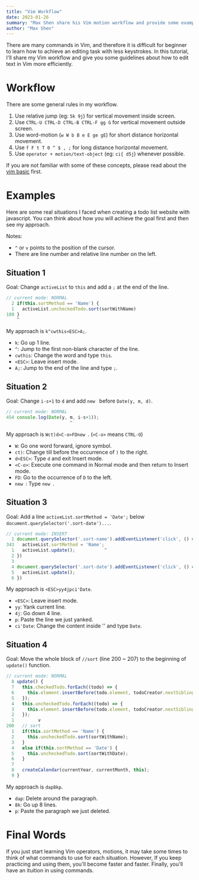 ```yaml
---
title: "Vim Workflow"
date: 2023-01-26
summary: "Max Shen share his Vim motion workflow and provide some examples when using Vim. You can learn when to use which Vim command in this tutorial."
author: "Max Shen"
---
```


There are many commands in Vim, and therefore it is difficult for beginner to learn how to achieve an editing task with less keystrokes. In this tutorial, I'll share my Vim workflow and give you some guidelines about how to edit text in Vim more efficiently.

# Workflow

There are some general rules in my workflow.

1. Use relative jump (eg: `5k 9j`) for vertical movement inside screen.
2. Use `CTRL-U CTRL-D CTRL-B CTRL-F gg G` for vertical movement outside screen.
3. Use word-motion (`w W b B e E ge gE`) for short distance horizontal movement.
4. Use `f F t T 0 ^ $ , ;` for long distance horizontal movement.
5. Use `operator + motion/text-object` (eg: `ci{ d5j`) whenever possible.

If you are not familiar with some of these concepts, please read about the [vim basic](/posts/vim-basic) first.

# Examples

Here are some real situations I faced when creating a todo list website with javascript. You can think about how you will achieve the goal first and then see my approach.

Notes:
- `^` or `v` points to the position of the cursor.
- There are line number and relative line number on the left.

## Situation 1

Goal: Change `activeList` to `this` and add a `;` at the end of the line.

```javascript
// current mode: NORMAL
  2 if(this.sortMethod == 'Name') {
  1   activeList.uncheckedTodo.sort(sortWithName)
189 }
    ^
```

My approach is `k^cwthis<ESC>A;`.

- `k`: Go up 1 line.
- `^`: Jump to the first non-blank character of the line.
- `cwthis`: Change the word and type `this`.
- `<ESC>`: Leave insert mode.
- `A;`: Jump to the end of the line and type `;`.

## Situation 2

Goal: Change `i-s+1` to `d` and add `new ` before `Date(y, m, d)`.

```javascript
// current mode: NORMAL
454 console.log(Date(y, m, i-s+1));
                        ^
```

My approach is `Wct)d<C-o>FDnew `. (`<C-o>` means `CTRL-O`)

- `W`: Go one word forward, ignore symbol.
- `ct)`: Change till before the occurrence of `)` to the right.
- `d<ESC>`: Type `d` and exit Insert mode.
- `<C-o>`: Execute one command in Normal mode and then return to Insert mode.
- `FD`: Go to the occurrence of `D` to the left.
- `new `: Type `new `.

## Situation 3

Goal: Add a line `activeList.sortMethod = 'Date';` below `document.querySelector('.sort-date')...`.

```javascript
// current mode: INSERT
  1 document.querySelector('.sort-name').addEventListener('click', () => {
343   activeList.sortMethod = 'Name'; 
  1   activeList.update();           ^
  2 })
  3 
  4 document.querySelector('.sort-date').addEventListener('click', () => {
  5   activeList.update();
  6 })
```

My approach is `<ESC>yy4jpci'Date`.

- `<ESC>`: Leave insert mode.
- `yy`: Yank current line.
- `4j`: Go down 4 line.
- `p`: Paste the line we just yanked.
- `ci'Date`: Change the content inside '' and type `Date`.

## Situation 4

Goal: Move the whole block of `//sort` (line 200 ~ 207) to the beginning of `update()` function.

```javascript
// current mode: NORMAL
  8 update() {
  7   this.checkedTodo.forEach((todo) => {
  6     this.element.insertBefore(todo.element, todoCreator.nextSibling);
  5   });
  4   this.uncheckedTodo.forEach((todo) => {
  3     this.element.insertBefore(todo.element, todoCreator.nextSibling);
  2   });
  1         v
200   // sort
  1   if(this.sortMethod == 'Name') {
  2     this.uncheckedTodo.sort(sortWithName);
  3   }
  4   else if(this.sortMethod == 'Date') {
  5     this.uncheckedTodo.sort(sortWithDate);
  6   }
  7
  8   createCalendar(currentYear, currentMonth, this);
  9 }
```

My approach is `dap8kp`.

- `dap`: Delete around the paragraph.
- `8k`: Go up 8 lines.
- `p`: Paste the paragraph we just deleted.

# Final Words

If you just start learning Vim operators, motions, it may take some times to think of what commands to use for each situation. However, If you keep practicing and using them, you'll become faster and faster. Finally, you'll have an ituition in using commands.
